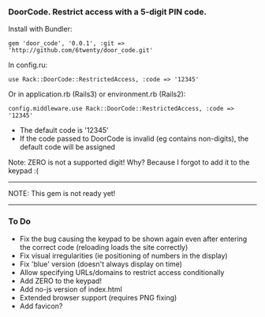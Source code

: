 ### DoorCode. Restrict access with a 5-digit PIN code.

Install with Bundler:

    gem 'door_code', '0.0.1', :git => 'http://github.com/6twenty/door_code.git'
    
In config.ru:

    use Rack::DoorCode::RestrictedAccess, :code => '12345'
    
Or in application.rb (Rails3) or environment.rb (Rails2):

    config.middleware.use Rack::DoorCode::RestrictedAccess, :code => '12345'

* The default code is '12345'
* If the code passed to DoorCode is invalid (eg contains non-digits), the default code will be assigned

Note: ZERO is not a supported digit! Why? Because I forgot to add it to the keypad :(
    
---

NOTE: This gem is not ready yet!

---

### To Do

* Fix the bug causing the keypad to be shown again even after entering the correct code (reloading loads the site correctly)
* Fix visual irregularities (ie positioning of numbers in the display)
* Fix 'blue' version (doesn't always display on time)
* Allow specifying URLs/domains to restrict access conditionally
* Add ZERO to the keypad!
* Add no-js version of index.html
* Extended browser support (requires PNG fixing)
* Add favicon?
